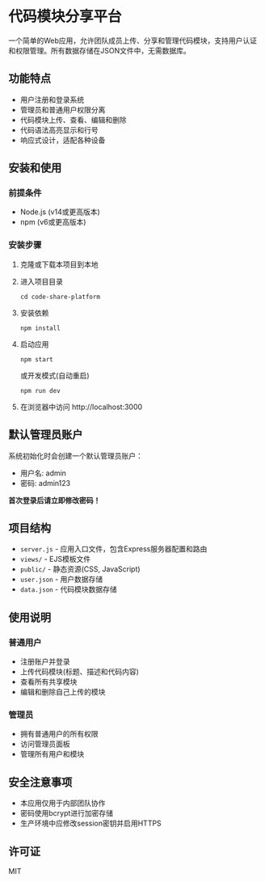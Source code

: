 # 代码模块分享平台

一个简单的Web应用，允许团队成员上传、分享和管理代码模块，支持用户认证和权限管理。所有数据存储在JSON文件中，无需数据库。

## 功能特点

- 用户注册和登录系统
- 管理员和普通用户权限分离
- 代码模块上传、查看、编辑和删除
- 代码语法高亮显示和行号
- 响应式设计，适配各种设备

## 安装和使用

### 前提条件
- Node.js (v14或更高版本)
- npm (v6或更高版本)

### 安装步骤

1. 克隆或下载本项目到本地

2. 进入项目目录
   ```
   cd code-share-platform
   ```

3. 安装依赖
   ```
   npm install
   ```

4. 启动应用
   ```
   npm start
   ```
   或开发模式(自动重启)
   ```
   npm run dev
   ```

5. 在浏览器中访问 http://localhost:3000

## 默认管理员账户

系统初始化时会创建一个默认管理员账户：
- 用户名: admin
- 密码: admin123

**首次登录后请立即修改密码！**

## 项目结构

- `server.js` - 应用入口文件，包含Express服务器配置和路由
- `views/` - EJS模板文件
- `public/` - 静态资源(CSS, JavaScript)
- `user.json` - 用户数据存储
- `data.json` - 代码模块数据存储

## 使用说明

### 普通用户
- 注册账户并登录
- 上传代码模块(标题、描述和代码内容)
- 查看所有共享模块
- 编辑和删除自己上传的模块

### 管理员
- 拥有普通用户的所有权限
- 访问管理员面板
- 管理所有用户和模块

## 安全注意事项
- 本应用仅用于内部团队协作
- 密码使用bcrypt进行加密存储
- 生产环境中应修改session密钥并启用HTTPS

## 许可证

MIT